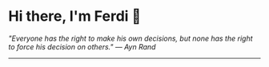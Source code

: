 <h1>Hi there, I'm Ferdi 👋</h1>

<p><em>
  "Everyone has the right to make his own decisions, but none has the right to force his decision on others." — Ayn Rand
</em></p>

---
